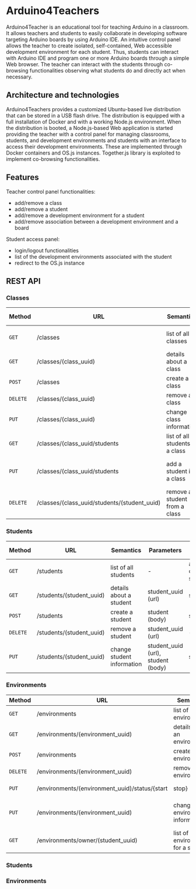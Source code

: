 # Arduino4Teachers
Arduino4Teacher is an educational tool for teaching Arduino in a classroom. It allows teachers and students to easily collaborate in developing software targeting Arduino boards by using Arduino IDE. An intuitive control panel allows the teacher to create isolated, self-contained, Web accessible development environment for each student. Thus, students can interact with Arduino IDE and program one or more Arduino boards through a simple Web browser. The teacher can interact with the students through co-browsing functionalities observing what students do and directly act when necessary. 

## Architecture and technologies
Arduino4Teachers provides a customized Ubuntu-based live distribution that can be stored in a USB flash drive. The distribution is equipped with a full installation of Docker and with a working Node.js environment. When the distribution is booted, a Node.js-based Web application is started providing the teacher with a control panel for managing classrooms, students, and development environments and students with an interface to access their development environments. These are implemented through Docker containers and OS.js instances. Together.js library is exploited to implement co-browsing functionalities.

## Features
Teacher control panel functionalities: 

* add/remove a class
* add/remove a student
* add/remove a development environment for a student
* add/remove association between a development environment and a board

Student access panel:

* login/logout functionalities
* list of the development environments associated with the student
* redirect to the OS.js instance

## REST API

### Classes

|Method    |URL                                           |Semantics                        |Parameters                            |Return Type         |
|----------|----------------------------------------------|---------------------------------|--------------------------------------|--------------------|
| `GET`    | /classes                                     | list of all classes             | -                                    | array of class     | 
| `GET`    | /classes/(class_uuid)                        | details about a class           | class_uuid (url)                     | class              |
| `POST`   | /classes                                     | create a class                  | class (body)                         | class              | 
| `DELETE` | /classes/(class_uuid)                        | remove a class                  | class_uuid (url)                     | -                  | 
| `PUT`    | /classes/(class_uuid)                        | change class information        | class_uuid (url), class (body)       | class              |
| `GET`    | /classes/(class_uuid/students                | list of all students in a class | class_uuid (url)                     | array of student   |
| `PUT`    | /classes/(class_uuid/students                | add a student in a class        | class_uuid (url), student (body)     | class              | 
| `DELETE` | /classes/(class_uuid/students/(student_uuid) | remove a student from a class   | class_uuid (url), student_uuid (url) | class              |   

### Students

|Method    |URL                                           |Semantics                        |Parameters                            |Return Type         |
|----------|----------------------------------------------|---------------------------------|--------------------------------------|--------------------|
| `GET`    | /students                                    | list of all students            | -                                    | array of student   | 
| `GET`    | /students/(student_uuid)                     | details about a student         | student_uuid (url)                   | student            |
| `POST`   | /students                                    | create a student                | student (body)                       | student            | 
| `DELETE` | /students/(student_uuid)                     | remove a student                | student_uuid (url)                   | -                  | 
| `PUT`    | /students/(student_uuid)                     | change student information      | student_uuid (url), student (body)   | student            |

### Environments

|Method    |URL                                                   |Semantics                                 |Parameters                                  |Return Type           |
|----------|------------------------------------------------------|------------------------------------------|--------------------------------------------|----------------------|
| `GET`    | /environments                                        | list of all environments                 | -                                          | array of environment | 
| `GET`    | /environments/(environment_uuid)                     | details about an environments            | environment_uuid (url)                     | environment          |
| `POST`   | /environments                                        | create an environment                    | environment (body)                         | environment          | 
| `DELETE` | /environments/(environment_uuid)                     | remove an environment                    | environment_uuid (url)                     | -                    | 
| `PUT`    | /environments/(environment_uuid)/status/{start|stop} | start/stop and environment               | environment_uuid (url)                     | environment          | 
| `PUT`    | /environments/(environment_uuid)                     | change environment information           | environment_uuid (url), environment (body) | student              |
| `GET`    | /environments/owner/(student_uuid)                   | list of all the environment for a student| student_uuid (url)                         | array of environment | 
  
### Students

### Environments



